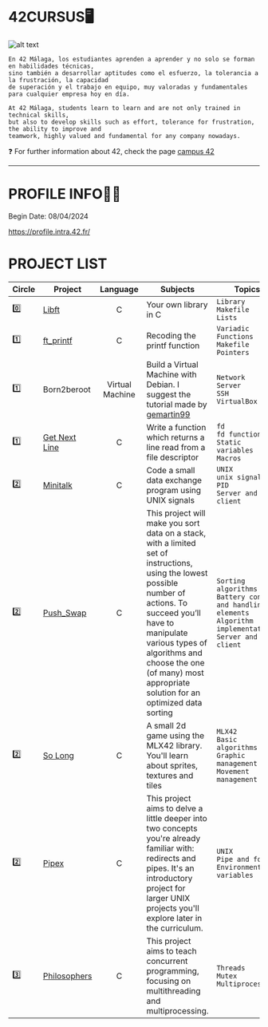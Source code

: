 # 42CURSUS🖥️
![alt text](https://media.licdn.com/dms/image/D4D12AQH87JCWFrJa0w/article-cover_image-shrink_600_2000/0/1663149034083?e=2147483647&v=beta&t=WTDV1QJflRlzNIOafKgUuYaQANdUDvRobPYfe2Wd4bI)

```
En 42 Málaga, los estudiantes aprenden a aprender y no solo se forman en habilidades técnicas,
sino también a desarrollar aptitudes como el esfuerzo, la tolerancia a la frustración, la capacidad
de superación y el trabajo en equipo, muy valoradas y fundamentales para cualquier empresa hoy en día.
```

```
At 42 Málaga, students learn to learn and are not only trained in technical skills,
but also to develop skills such as effort, tolerance for frustration, the ability to improve and
teamwork, highly valued and fundamental for any company nowadays. 
```

❓ For further information about 42, check the page [campus 42](https://www.fundaciontelefonica.com/empleabilidad/campus-42/)
***

# PROFILE INFO👷‍♀️
Begin Date: 08/04/2024

https://profile.intra.42.fr/

# PROJECT LIST
| Circle | Project | Language | Subjects | Topics | COMPLETED |
| ------ | ------- | :------: | -------- | ------ | :------: |
| 0️⃣ | [Libft](https://github.com/Ancava2000/42Cursus/tree/main/libft)| C | Your own library in C | ```Library``` <br /> ```Makefile``` <br /> ```Lists``` | 01/05/2024 |
| 1️⃣ | [ft_printf](https://github.com/Ancava2000/42Cursus/tree/main/printf)| C | Recoding the printf function |```Variadic Functions``` <br /> ```Makefile``` <br /> ```Pointers``` | 09/05/2024 |
| 1️⃣ | Born2beroot | Virtual Machine | Build a Virtual Machine with Debian. I suggest the tutorial made by [gemartin99](https://github.com/gemartin99/Born2beroot-Tutorial)|```Network``` <br /> ```Server``` <br /> ```SSH```<br /> ```VirtualBox``` | 16/05/2024 |
| 1️⃣ | [Get Next Line](https://github.com/Ancava2000/42Cursus/tree/main/Get%20next%20line) | C | Write a function which returns a line read from a file descriptor |```fd``` <br /> ```fd functions``` <br /> ```Static variables```<br /> ```Macros``` | 27/06/2024 |
| 2️⃣ | [Minitalk](https://github.com/Ancava2000/42Cursus/tree/main/minitalk) | C | Code a small data exchange program using UNIX signals |```UNIX``` <br /> ```unix signals``` <br /> ```PID```<br /> ```Server and client``` | 24/07/2024 |
| 2️⃣ | [Push_Swap](https://github.com/Ancava2000/42Cursus/tree/main/push_swap) | C | This project will make you sort data on a stack, with a limited set of instructions, using the lowest possible number of actions. To succeed you’ll have to manipulate various types of algorithms and choose the one (of many) most appropriate solution for an optimized data sorting |```Sorting algorithms``` <br /> ```Battery concept and handling elements``` <br /> ```Algorithm implementation```<br /> ```Server and client``` | 23/10/2024 |
| 2️⃣ | [So Long](https://github.com/Ancava2000/42Cursus/tree/main/so_long) | C | A small 2d game using the MLX42 library. You'll learn about sprites, textures and tiles |```MLX42``` <br /> ```Basic algorithms``` <br /> ```Graphic management```<br /> ```Movement management``` | 21/11/2024 |
| 2️⃣ | [Pipex](https://github.com/Ancava2000/42Cursus/tree/main/pipex) | C | This project aims to delve a little deeper into two concepts you're already familiar with: redirects and pipes. It's an introductory project for larger UNIX projects you'll explore later in the curriculum. |```UNIX``` <br /> ```Pipe and fork``` <br /> ```Environment variables``` | Not presented |
| 3️⃣ | [Philosophers](https://github.com/Ancava2000/42Cursus/tree/main/philo_final_ver) | C | This project aims to teach concurrent programming, focusing on multithreading and multiprocessing. |```Threads``` <br /> ```Mutex``` <br /> ```Multiprocessing``` | 14/04/2025 |
